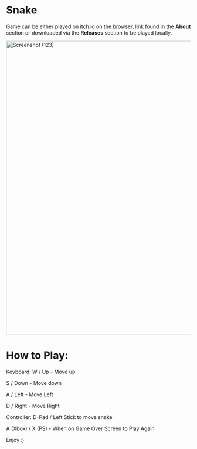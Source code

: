 # Snake
Game can be either played on itch.io on the browser, link found in the **About** section or downloaded via the **Releases** section to be played locally.



<img width="1176" height="801" alt="Screenshot (123)" src="https://github.com/user-attachments/assets/2b3c0c9c-a1b3-4220-b741-ffbd1f19320c" />



# How to Play:
Keyboard:
W / Up - Move up

S / Down - Move down

A / Left - Move Left

D / Right - Move Right



Controller:
D-Pad / Left Stick to move snake

A (Xbox) / X (PS) - When on Game Over Screen to Play Again


Enjoy :)
